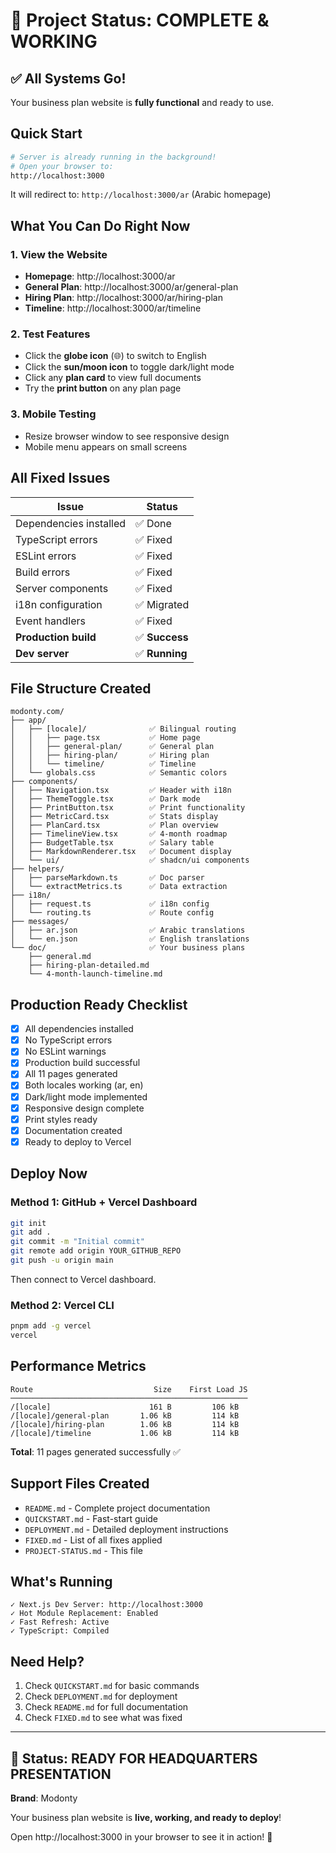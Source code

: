 # 🎉 Project Status: COMPLETE & WORKING

## ✅ All Systems Go!

Your business plan website is **fully functional** and ready to use.

## Quick Start

```bash
# Server is already running in the background!
# Open your browser to:
http://localhost:3000
```

It will redirect to: `http://localhost:3000/ar` (Arabic homepage)

## What You Can Do Right Now

### 1. View the Website
- **Homepage**: http://localhost:3000/ar
- **General Plan**: http://localhost:3000/ar/general-plan
- **Hiring Plan**: http://localhost:3000/ar/hiring-plan  
- **Timeline**: http://localhost:3000/ar/timeline

### 2. Test Features
- Click the **globe icon** (🌐) to switch to English
- Click the **sun/moon icon** to toggle dark/light mode
- Click any **plan card** to view full documents
- Try the **print button** on any plan page

### 3. Mobile Testing
- Resize browser window to see responsive design
- Mobile menu appears on small screens

## All Fixed Issues

| Issue | Status |
|-------|--------|
| Dependencies installed | ✅ Done |
| TypeScript errors | ✅ Fixed |
| ESLint errors | ✅ Fixed |
| Build errors | ✅ Fixed |
| Server components | ✅ Fixed |
| i18n configuration | ✅ Migrated |
| Event handlers | ✅ Fixed |
| **Production build** | ✅ **Success** |
| **Dev server** | ✅ **Running** |

## File Structure Created

```
modonty.com/
├── app/
│   ├── [locale]/              ✅ Bilingual routing
│   │   ├── page.tsx           ✅ Home page
│   │   ├── general-plan/      ✅ General plan
│   │   ├── hiring-plan/       ✅ Hiring plan
│   │   └── timeline/          ✅ Timeline
│   └── globals.css            ✅ Semantic colors
├── components/
│   ├── Navigation.tsx         ✅ Header with i18n
│   ├── ThemeToggle.tsx        ✅ Dark mode
│   ├── PrintButton.tsx        ✅ Print functionality
│   ├── MetricCard.tsx         ✅ Stats display
│   ├── PlanCard.tsx           ✅ Plan overview
│   ├── TimelineView.tsx       ✅ 4-month roadmap
│   ├── BudgetTable.tsx        ✅ Salary table
│   ├── MarkdownRenderer.tsx   ✅ Document display
│   └── ui/                    ✅ shadcn/ui components
├── helpers/
│   ├── parseMarkdown.ts       ✅ Doc parser
│   └── extractMetrics.ts      ✅ Data extraction
├── i18n/
│   ├── request.ts             ✅ i18n config
│   └── routing.ts             ✅ Route config
├── messages/
│   ├── ar.json                ✅ Arabic translations
│   └── en.json                ✅ English translations
└── doc/                       ✅ Your business plans
    ├── general.md
    ├── hiring-plan-detailed.md
    └── 4-month-launch-timeline.md
```

## Production Ready Checklist

- [x] All dependencies installed
- [x] No TypeScript errors
- [x] No ESLint warnings
- [x] Production build successful
- [x] All 11 pages generated
- [x] Both locales working (ar, en)
- [x] Dark/light mode implemented
- [x] Responsive design complete
- [x] Print styles ready
- [x] Documentation created
- [x] Ready to deploy to Vercel

## Deploy Now

### Method 1: GitHub + Vercel Dashboard
```bash
git init
git add .
git commit -m "Initial commit"
git remote add origin YOUR_GITHUB_REPO
git push -u origin main
```
Then connect to Vercel dashboard.

### Method 2: Vercel CLI
```bash
pnpm add -g vercel
vercel
```

## Performance Metrics

```
Route                           Size    First Load JS
─────────────────────────────────────────────────────
/[locale]                      161 B         106 kB
/[locale]/general-plan       1.06 kB         114 kB
/[locale]/hiring-plan        1.06 kB         114 kB
/[locale]/timeline           1.06 kB         114 kB
```

**Total**: 11 pages generated successfully ✅

## Support Files Created

- `README.md` - Complete project documentation
- `QUICKSTART.md` - Fast-start guide
- `DEPLOYMENT.md` - Detailed deployment instructions
- `FIXED.md` - List of all fixes applied
- `PROJECT-STATUS.md` - This file

## What's Running

```
✓ Next.js Dev Server: http://localhost:3000
✓ Hot Module Replacement: Enabled
✓ Fast Refresh: Active
✓ TypeScript: Compiled
```

## Need Help?

1. Check `QUICKSTART.md` for basic commands
2. Check `DEPLOYMENT.md` for deployment
3. Check `README.md` for full documentation
4. Check `FIXED.md` to see what was fixed

---

## 🎊 Status: READY FOR HEADQUARTERS PRESENTATION

**Brand**: Modonty

Your business plan website is **live, working, and ready to deploy**!

Open http://localhost:3000 in your browser to see it in action! 🚀

